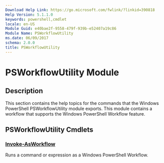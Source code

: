 ```yaml
---
Download Help Link: https://go.microsoft.com/fwlink/?linkid=390818
Help Version: 5.1.1.0
keywords: powershell,cmdlet
locale: en-US
Module Guid: e40bae2f-9558-479f-939b-e52407a19c86
Module Name: PSWorkflowUtility
ms.date: 06/09/2017
schema: 2.0.0
title: PSWorkflowUtility
---
```

# PSWorkflowUtility Module

## Description

This section contains the help topics for the commands that the Windows PowerShell PSWorkflowUtility
module exports. This module contains a workflow that supports the Windows PowerShell Workflow
feature.

## PSWorkflowUtility Cmdlets

### [Invoke-AsWorkflow](Invoke-AsWorkflow.md)

Runs a command or expression as a Windows PowerShell Workflow.
